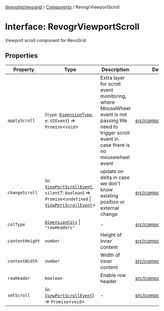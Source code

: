 [@revolist/revogrid](README.md) / [Components](Namespace.Components.md) / RevogrViewportScroll

# Interface: RevogrViewportScroll

Viewport scroll component for RevoGrid

## Properties

| Property | Type | Description | Defined in |
| ------ | ------ | ------ | ------ |
| `applyScroll` | (`type`: [`DimensionType`](TypeAlias.DimensionType.md), `e`: `UIEvent`) => `Promise`\<`void`\> | Extra layer for scroll event monitoring, where MouseWheel event is not passing We need to trigger scroll event in case there is no mousewheel event | [src/components.d.ts:701](https://github.com/revolist/revogrid/blob/ff1c29109648eb0543e674392be7b9af90d92acc/src/components.d.ts#L701) |
| `changeScroll` | (`e`: [`ViewPortScrollEvent`](TypeAlias.ViewPortScrollEvent.md), `silent`?: `boolean`) => `Promise`\<`undefined` \| [`ViewPortScrollEvent`](TypeAlias.ViewPortScrollEvent.md)\> | update on delta in case we don't know existing position or external change | [src/components.d.ts:706](https://github.com/revolist/revogrid/blob/ff1c29109648eb0543e674392be7b9af90d92acc/src/components.d.ts#L706) |
| `colType` | [`DimensionCols`](TypeAlias.DimensionCols.md) \| `"rowHeaders"` | - | [src/components.d.ts:707](https://github.com/revolist/revogrid/blob/ff1c29109648eb0543e674392be7b9af90d92acc/src/components.d.ts#L707) |
| `contentHeight` | `number` | Height of inner content | [src/components.d.ts:711](https://github.com/revolist/revogrid/blob/ff1c29109648eb0543e674392be7b9af90d92acc/src/components.d.ts#L711) |
| `contentWidth` | `number` | Width of inner content | [src/components.d.ts:715](https://github.com/revolist/revogrid/blob/ff1c29109648eb0543e674392be7b9af90d92acc/src/components.d.ts#L715) |
| `rowHeader` | `boolean` | Enable row header | [src/components.d.ts:719](https://github.com/revolist/revogrid/blob/ff1c29109648eb0543e674392be7b9af90d92acc/src/components.d.ts#L719) |
| `setScroll` | (`e`: [`ViewPortScrollEvent`](TypeAlias.ViewPortScrollEvent.md)) => `Promise`\<`void`\> | - | [src/components.d.ts:720](https://github.com/revolist/revogrid/blob/ff1c29109648eb0543e674392be7b9af90d92acc/src/components.d.ts#L720) |
